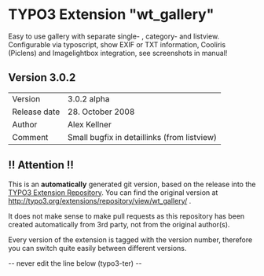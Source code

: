 # TYPO3 Extension "wt_gallery"
Easy to use gallery with separate single- , category- and listview. Configurable via typoscript, show EXIF or TXT information, Cooliris (Piclens) and Imagelightbox integration, see screenshots in manual!

## Version 3.0.2




<table>
	<tr><td>Version</td><td>3.0.2 alpha</td></tr>
	<tr><td>Release date</td><td>28. October 2008</td></tr>
	<tr><td>Author</td><td>Alex Kellner</td></tr>
	<tr><td>Comment</td><td>Small bugfix in detaillinks (from listview)</td></tr>
</table>

## !! Attention !!
This is an **automatically** generated git version, based on the release into the [TYPO3 Extension Repository](http://www.typo3.org/extensions/).
You can find the original version at http://typo3.org/extensions/repository/view/wt_gallery/ .

It does not make sense to make pull requests as this repository has been created automatically from 3rd party, not from the original author(s).

Every version of the extension is tagged with the version number, therefore you can switch quite easily between different versions.


-- never edit the line below (typo3-ter) --
